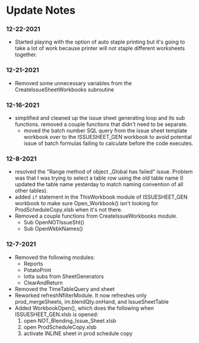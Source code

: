 # Update Notes 

### 12-22-2021
 - Started playing with the option of auto staple printing but it's going to take a lot of work because printer will not staple different worksheets together. 

### 12-21-2021 
 - Removed some unnecessary variables from the CreateIssueSheetWorkbooks subroutine

### 12-16-2021
 - simplified and cleaned up the issue sheet generating loop and its sub functions. removed a couple functions that didn't need to be separate. 
	 - moved the batch number SQL query from the issue sheet template workbook over to the ISSUESHEET_GEN workbook to avoid potential issue of batch formulas failing to calculate before the code executes.

### 12-8-2021
 - resolved the "Range method of object _Global has failed" issue. Problem was that I was trying to select a table row using the old table name (I updated the table name yesterday to match naming convention of all other tables).
 - added `if` statement in the ThisWorkbook module of ISSUESHEET_GEN workbook to make sure Open_Workbook() isn't looking for ProdScheduleCopy.xlsb when it's not there. 
 - Removed a couple functions from CreateIssueWorkbooks module.
	 - Sub OpenNOTIssueSht()
	 - Sub OpenWkbkNames() 

### 12-7-2021
 - Removed the following modules:
	 - Reports
	 - PotatoPrint
	 - lotta subs from SheetGenerators
	 - ClearAndReturn
 - Removed the TimeTableQuery and sheet
 - Reworked refreshNfilterModule. It now refreshes only prod_mergeSheets, im.blendQty.onHand, and IssueSheetTable
 - Added WorkbookOpen(), which does the following when ISSUESHEET_GEN.xlsb is opened:
	 1.  open NOT_Blending_Issue_Sheet.xlsb
	 2.  open ProdScheduleCopy.xlsb
	 3.  activate INLINE sheet in prod schedule copy

